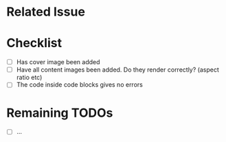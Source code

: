 # Related Issue

# Checklist
- [ ] Has cover image been added
- [ ] Have all content images been added. Do they render correctly? (aspect ratio etc)
- [ ] The code inside code blocks gives no errors

# Remaining TODOs
- [ ] ...
